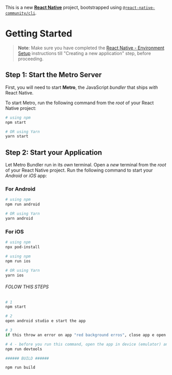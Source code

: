 This is a new [**React Native**](https://reactnative.dev) project, bootstrapped using [`@react-native-community/cli`](https://github.com/react-native-community/cli).

# Getting Started

>**Note**: Make sure you have completed the [React Native - Environment Setup](https://reactnative.dev/docs/environment-setup) instructions till "Creating a new application" step, before proceeding.

## Step 1: Start the Metro Server

First, you will need to start **Metro**, the JavaScript _bundler_ that ships _with_ React Native.

To start Metro, run the following command from the _root_ of your React Native project:

```bash
# using npm
npm start

# OR using Yarn
yarn start
```

## Step 2: Start your Application

Let Metro Bundler run in its _own_ terminal. Open a _new_ terminal from the _root_ of your React Native project. Run the following command to start your _Android_ or _iOS_ app:

### For Android

```bash
# using npm
npm run android

# OR using Yarn
yarn android
```

### For iOS

```bash
# using npm
npx pod-install

# using npm
npm run ios

# OR using Yarn
yarn ios
```

###### FOLOW THIS STEPS ######

```bash
# 1
npm start

# 2 
open android studio e start the app

# 3
if this throw an error on app "red background erros", close app e open again

# 4 - before you run this command, open the app in device (emulator) and run this code and press D in the terminal where you have been runned 'npm run start' and close without choose nothing
npm run devtools

###### BUILD ######

npm run build